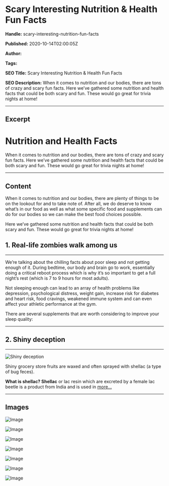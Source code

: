 # Scary Interesting Nutrition & Health Fun Facts

**Handle:** scary-interesting-nutrition-fun-facts

**Published:** 2020-10-14T02:00:05Z

**Author:**  

**Tags:** 

**SEO Title:** Scary Interesting Nutrition & Health Fun Facts

**SEO Description:** When it comes to nutrition and our bodies, there are tons of crazy and scary fun facts. Here we’ve gathered some nutrition and health facts that could be both scary and fun. These would go great for trivia nights at home!

---

## Excerpt

# Nutrition and Health Facts

When it comes to nutrition and our bodies, there are tons of crazy and scary fun facts. Here we’ve gathered some nutrition and health facts that could be both scary and fun. These would go great for trivia nights at home!

---

## Content

When it comes to nutrition and our bodies, there are plenty of things to be on the lookout for and to take note of. After all, we do deserve to know what’s in our food as well as what some specific food and supplements can do for our bodies so we can make the best food choices possible.

Here we’ve gathered some nutrition and health facts that could be both scary and fun. These would go great for trivia nights at home!

## 1. Real-life zombies walk among us

---

We’re talking about the chilling facts about poor sleep and not getting enough of it. During bedtime, our body and brain go to work, essentially doing a critical reboot process which is why it’s so important to get a full night’s rest (which is 7 to 9 hours for most adults).

Not sleeping enough can lead to an array of health problems like depression, psychological distress, weight gain, increase risk for diabetes and heart risk, food cravings, weakened immune system and can even affect your athletic performance at the gym.

There are several supplements that are worth considering to improve your sleep quality:

---

## 2. Shiny deception

---

![Shiny deception](https://i.shgcdn.com/1a2ee653-9bc3-4d97-9e49-21a2e6746899/-/format/auto/-/preview/3000x3000/-/quality/lighter/)

Shiny grocery store fruits are waxed and often sprayed with shellac (a type of bug feces).

**What is shellac? Shellac** or lac resin which are excreted by a female lac beetle is a product from India and is used in [more...](https://food.ndtv.com/foo...)

---

## Images

![Image](undefined)

![Image](undefined)

![Image](undefined)

![Image](undefined)

![Image](undefined)

![Image](undefined)

![Image](undefined)

